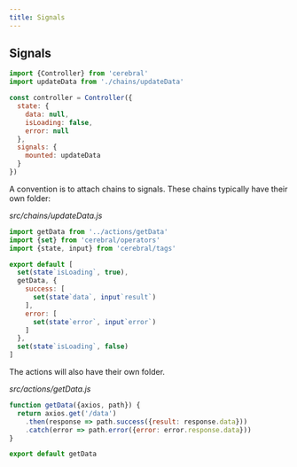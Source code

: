 ```yaml
---
title: Signals
---
```


## Signals

```js
import {Controller} from 'cerebral'
import updateData from './chains/updateData'

const controller = Controller({
  state: {
    data: null,
    isLoading: false,
    error: null
  },
  signals: {
    mounted: updateData
  }
})
```

A convention is to attach chains to signals. These chains typically have their own folder:

*src/chains/updateData.js*
```js
import getData from '../actions/getData'
import {set} from 'cerebral/operators'
import {state, input} from 'cerebral/tags'

export default [
  set(state`isLoading`, true),
  getData, {
    success: [
      set(state`data`, input`result`)
    ],
    error: [
      set(state`error`, input`error`)
    ]
  },
  set(state`isLoading`, false)
]
```

The actions will also have their own folder.

*src/actions/getData.js*
```js
function getData({axios, path}) {
  return axios.get('/data')
    .then(response => path.success({result: response.data}))
    .catch(error => path.error({error: error.response.data}))
}

export default getData
```
